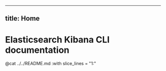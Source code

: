 
---
title: Home
---

# Elasticsearch Kibana CLI documentation

@cat ../../README.md :with slice_lines = "1:"
